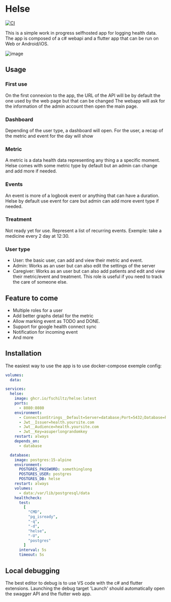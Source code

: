 # Helse

[![CI](https://github.com/FSchiltz/Helse/actions/workflows/ci.yml/badge.svg?branch=main)](https://github.com/FSchiltz/Helse/actions/workflows/ci.yml)

This is a simple work in progress selfhosted app for logging health data.
The app is composed of a c# webapi and a flutter app that can be run on Web or Android/iOS.

![image](https://github.com/FSchiltz/Helse/assets/1764553/d4f3741d-fedd-4963-b1e7-eb207f9256ef)


## Usage

### First use

On the first connexion to the app, the URL of the API will be by default the one used by the web page but that can be changed
The webapp will ask for the information of the admin account then open the main page.

### Dashboard

Depending of the user type, a dashboard will open.
For the user, a recap of the metric and event for the day will show

### Metric

A metric is a data health data representing any thing a a specific moment.
Helse comes with some metric type by default but an admin can change and add more if needed.

### Events

An event is more of a logbook event or anything that can have a duration.
Helse by default use event for care but admin can add more event type if needed.

### Treatment

Not ready yet for use.
Represent a list of recurring events. Exemple: take a medicine every 2 day at 12:30.

### User type

- User: the basic user, can add and view their metric and event.
- Admin: Works as an user but can also edit the settings of the server
- Caregiver: Works as an user but can also add patients and edit and view their metric/event and treatment.
    This role is useful if you need to track the care of someone else.

## Feature to come

- Multiple roles for a user
- Add better graphs detail for the metric
- Allow marking event as TODO and DONE.
- Support for google health connect sync
- Notification for incoming event
- And more

## Installation

The easiest way to use the app is to use docker-compose
exemple config:

``` yaml
volumes:
  data:

services:
  helse:
    image: ghcr.io/fschiltz/helse:latest
    ports:
      - 8080:8080
    environment:
      - ConnectionStrings__Default=Server=database;Port=5432;Database=helse;User Id=postgres;Password=somethinglong
      - Jwt__Issuer=health.yoursite.com
      - Jwt__Audience=health.yoursite.com
      - Jwt__Key=asuperlongrandomkey
    restart: always
    depends_on:
      - database

  database:
    image: postgres:15-alpine
    environment:
      POSTGRES_PASSWORD: somethinglong
      POSTGRES_USER: postgres
      POSTGRES_DB: helse
    restart: always
    volumes:
      - data:/var/lib/postgresql/data
    healthcheck:
      test:
        [
          "CMD",
          "pg_isready",
          "-q",
          "-d",
          "helse",
          "-U",
          "postgres"
        ]
      interval: 5s
      timeout: 5s

```

## Local debugging

The best editor to debug is to use VS code with the c# and flutter extensions.
Launching the debug target 'Launch' should automatically open the swagger API and the flutter web app.
